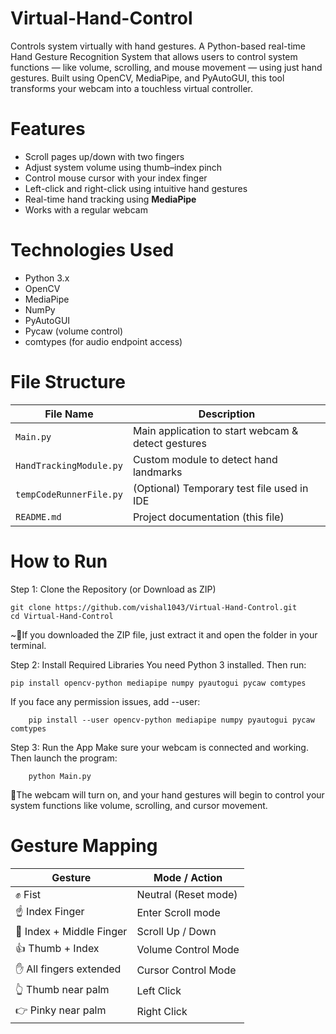 # Virtual-Hand-Control
Controls system virtually with hand gestures.
A Python-based real-time Hand Gesture Recognition System that allows users to control system functions — like volume, scrolling, and mouse movement — using just hand gestures. Built using OpenCV, MediaPipe, and PyAutoGUI, this tool transforms your webcam into a touchless virtual controller.

# Features

- Scroll pages up/down with two fingers
- Adjust system volume using thumb–index pinch
- Control mouse cursor with your index finger
- Left-click and right-click using intuitive hand gestures
- Real-time hand tracking using **MediaPipe**
- Works with a regular webcam


# Technologies Used

- Python 3.x
- OpenCV
- MediaPipe
- NumPy
- PyAutoGUI
- Pycaw (volume control)
- comtypes (for audio endpoint access)



# File Structure

| File Name              | Description                                       |
|------------------------|---------------------------------------------------|
| `Main.py`              | Main application to start webcam & detect gestures |
| `HandTrackingModule.py`| Custom module to detect hand landmarks            |
| `tempCodeRunnerFile.py`| (Optional) Temporary test file used in IDE        |
| `README.md`            | Project documentation (this file)                |



# How to Run
  Step 1: Clone the Repository (or Download as ZIP)
  
    git clone https://github.com/vishal1043/Virtual-Hand-Control.git
    cd Virtual-Hand-Control
   ~🔹If you downloaded the ZIP file, just extract it and open the folder in your terminal.

  Step 2: Install Required Libraries
    You need Python 3 installed. Then run:
    
    pip install opencv-python mediapipe numpy pyautogui pycaw comtypes
  If you face any permission issues, add --user:
  
        pip install --user opencv-python mediapipe numpy pyautogui pycaw comtypes
  Step 3: Run the App
    Make sure your webcam is connected and working.
    Then launch the program:
     
        python Main.py
   
   🔹The webcam will turn on, and your hand gestures will begin to control your system functions like volume, scrolling, and cursor movement.

# Gesture Mapping
  |  Gesture                  | Mode / Action         |
  |---------------------------|-----------------------|
  | ✊ Fist                  | Neutral (Reset mode)  |
  | ☝️ Index Finger          | Enter Scroll mode     |
  | 🤘 Index + Middle Finger | Scroll Up / Down      |
  | 👍 Thumb + Index         | Volume Control Mode   |
  | ✋ All fingers extended  | Cursor Control Mode   |
  | 👆 Thumb near palm       | Left Click            |
  | 👉 Pinky near palm       | Right Click           |

